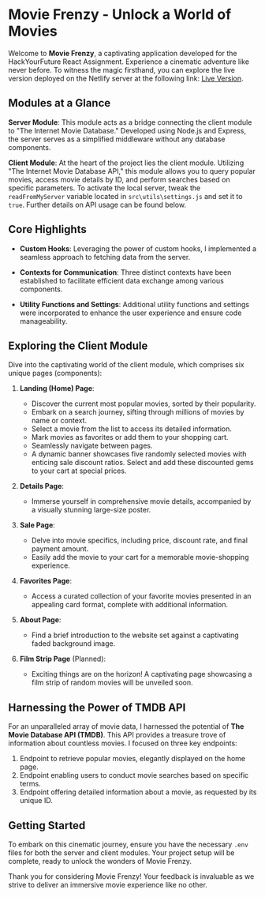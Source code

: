 # Movie Frenzy - Unlock a World of Movies

Welcome to **Movie Frenzy**, a captivating application developed for the HackYourFuture React Assignment. Experience a cinematic adventure like never before. To witness the magic firsthand, you can explore the live version deployed on the Netlify server at the following link: [Live Version](link).

## Modules at a Glance

**Server Module**: This module acts as a bridge connecting the client module to "The Internet Movie Database." Developed using Node.js and Express, the server serves as a simplified middleware without any database components.

**Client Module**: At the heart of the project lies the client module. Utilizing "The Internet Movie Database API," this module allows you to query popular movies, access movie details by ID, and perform searches based on specific parameters. To activate the local server, tweak the `readFromMyServer` variable located in `src\utils\settings.js` and set it to `true`. Further details on API usage can be found below.

## Core Highlights

-  **Custom Hooks**: Leveraging the power of custom hooks, I implemented a seamless approach to fetching data from the server.

-  **Contexts for Communication**: Three distinct contexts have been established to facilitate efficient data exchange among various components.

-  **Utility Functions and Settings**: Additional utility functions and settings were incorporated to enhance the user experience and ensure code manageability.

## Exploring the Client Module

Dive into the captivating world of the client module, which comprises six unique pages (components):

1. **Landing (Home) Page**:

   -  Discover the current most popular movies, sorted by their popularity.
   -  Embark on a search journey, sifting through millions of movies by name or context.
   -  Select a movie from the list to access its detailed information.
   -  Mark movies as favorites or add them to your shopping cart.
   -  Seamlessly navigate between pages.
   -  A dynamic banner showcases five randomly selected movies with enticing sale discount ratios. Select and add these discounted gems to your cart at special prices.

2. **Details Page**:

   -  Immerse yourself in comprehensive movie details, accompanied by a visually stunning large-size poster.

3. **Sale Page**:

   -  Delve into movie specifics, including price, discount rate, and final payment amount.
   -  Easily add the movie to your cart for a memorable movie-shopping experience.

4. **Favorites Page**:

   -  Access a curated collection of your favorite movies presented in an appealing card format, complete with additional information.

5. **About Page**:

   -  Find a brief introduction to the website set against a captivating faded background image.

6. **Film Strip Page** (Planned):
   -  Exciting things are on the horizon! A captivating page showcasing a film strip of random movies will be unveiled soon.

## Harnessing the Power of TMDB API

For an unparalleled array of movie data, I harnessed the potential of **The Movie Database API (TMDB)**. This API provides a treasure trove of information about countless movies. I focused on three key endpoints:

1. Endpoint to retrieve popular movies, elegantly displayed on the home page.
2. Endpoint enabling users to conduct movie searches based on specific terms.
3. Endpoint offering detailed information about a movie, as requested by its unique ID.

## Getting Started

To embark on this cinematic journey, ensure you have the necessary `.env` files for both the server and client modules. Your project setup will be complete, ready to unlock the wonders of Movie Frenzy.

Thank you for considering Movie Frenzy! Your feedback is invaluable as we strive to deliver an immersive movie experience like no other.
